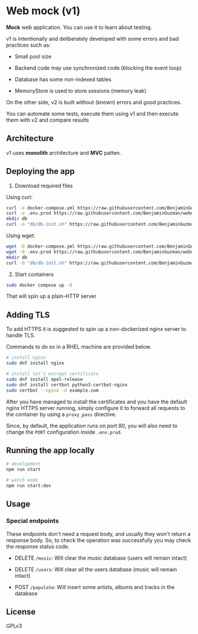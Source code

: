 # Web mock (v1)

**Mock** web application. You can use it to learn about testing.

v1 is intentionally and deliberately developed with some errors and bad practices such as:

- Small pool size

- Backend code may use synchronized code (blocking the event loop)

- Database has some non-indexed tables

- MemoryStore is used to store sessions (memory leak)

On the other side, v2 is built without (known) errors and good practices.

You can automate some tests, execute them using v1 and then execute them with v2 and compare results

## Architecture

v1 uses **monolith** architecture and **MVC** patten.

## Deploying the app

1. Download required files

Using curl:

```bash
curl -o docker-compose.yml https://raw.githubusercontent.com/BenjaminGuzman/webmock/v1/docker-compose.yml
curl -o .env.prod https://raw.githubusercontent.com/BenjaminGuzman/webmock/v1/.env.example
mkdir db
curl -o "db/db-init.sh" https://raw.githubusercontent.com/BenjaminGuzman/webmock/v1/db/db-init.sh
```

Using wget:

```bash
wget -O docker-compose.yml https://raw.githubusercontent.com/BenjaminGuzman/webmock/v1/docker-compose.yml
wget -O .env.prod https://raw.githubusercontent.com/BenjaminGuzman/webmock/v1/.env.example
mkdir db
curl -O "db/db-init.sh" https://raw.githubusercontent.com/BenjaminGuzman/webmock/v1/db/db-init.sh
```

2. Start containers

```bash
sudo docker compose up -d
```

That will spin up a plain-HTTP server

## Adding TLS

To add HTTPS it is suggested to spin up a non-dockerized nginx server to handle TLS.

Commands to do so in a RHEL machine are provided below.

```bash
# install nginx
sudo dnf install nginx

# install let's encrypt certificate
sudo dnf install epel-release
sudo dnf install certbot python3-certbot-nginx
sudo certbot --nginx -d example.com
```

After you have managed to install the certificates and you have the default nginx HTTPS
server running, simply configure it to forward all requests to the container 
by using a `proxy_pass` directive.

Since, by default, the application runs on port 80, you will also need to change the
`PORT` configuration inside `.env.prod`.

## Running the app locally

```bash
# development
npm run start

# watch mode
npm run start:dev
```


## Usage

### Special endpoints

These endpoints don't need a request body, and usually they won't return a response body.
So, to check the operation was successfully you may check the response status code. 

- DELETE `/music`: Will clear the music database (users will remain intact)

- DELETE `/users`: Will clear all the users database (music will remain intact)

- POST `/populate`: Will insert some artists, albums and tracks in the database

## License

GPLv3
